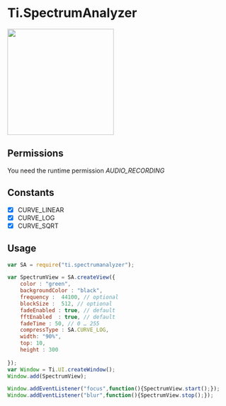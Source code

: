 # Ti.SpectrumAnalyzer

<img src="https://raw.githubusercontent.com/AppWerft/Ti.SpectrumAnalyzerView/master/screen.png" width=240 />

## Permissions

You need the runtime permission _AUDIO_RECORDING_

## Constants

- [x] CURVE_LINEAR
- [x] CURVE_LOG
- [x] CURVE_SQRT

## Usage

```javascript
var SA = require("ti.spectrumanalyzer");

var SpectrumView = SA.createView({
	color : "green",
	backgroundColor : "black",
	frequency :  44100, // optional
	blockSize :  512, // optional
	fadeEnabled : true, // default
	fftEnabled  : true, // default
	fadeTime : 50, // 0 … 255
	compressType : SA.CURVE_LOG,
	width: "90%",
	top: 10,
	height : 300
	
});
var Window = Ti.UI.createWindow();
Window.add(SpectrumView);

Window.addEventListener("focus",function(){SpectrumView.start();});
Window.addEventListener("blur",function(){SpectrumView.stop();});


```